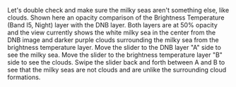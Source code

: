 Let's double check and make sure the milky seas aren't something else, like clouds. Shown here an opacity comparison of the Brightness Temperature (Band I5, Night) layer with the DNB layer. Both layers are at 50% opacity and the view currently shows the white milky sea in the center from the DNB image and darker purple clouds surrounding the milky sea from the brightness temperature layer. Move the slider to the DNB layer "A" side to see the milky sea. Move the slider to the brightness temperature layer "B" side to see the clouds. Swipe the slider back and forth between A and B to see that the milky seas are not clouds and are unlike the surrounding cloud formations.